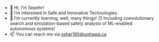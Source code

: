 - 👋 Hi, I’m Sepehr!
- 👀 I’m interested in Safe and Innovative Technologies.
- 🌱 I’m currently learning, well, many things! :D Including coevolutionary search and simulation-based safety analysis of ML-enabled autonomous systems!
- 📫 You can reach me via sshar190@uottawa.ca

<!---
SepShr/SepShr is a ✨ special ✨ repository because its `README.md` (this file) appears on your GitHub profile.
You can click the Preview link to take a look at your changes.
--->
